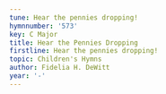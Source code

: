 ```yaml
---
tune: Hear the pennies dropping!
hymnnumber: '573'
key: C Major
title: Hear the Pennies Dropping
firstline: Hear the pennies dropping!
topic: Children's Hymns
author: Fidelia H. DeWitt
year: '-'
---
```

